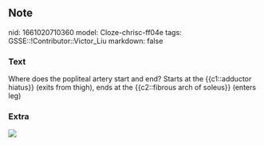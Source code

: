 ## Note
nid: 1661020710360
model: Cloze-chrisc-ff04e
tags: GSSE::!Contributor::Victor_Liu
markdown: false

### Text
Where does the popliteal artery start and end?
Starts at the {{c1::adductor hiatus}} (exits from thigh), ends at the {{c2::fibrous arch of soleus}} (enters leg)

### Extra
<img src="popliteal-fossa.jpg">
